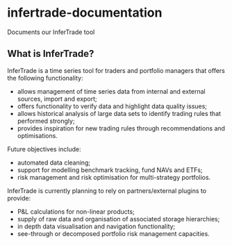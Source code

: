 # infertrade-documentation

Documents our InferTrade tool

## What is InferTrade?

InferTrade is a time series tool for traders and portfolio managers that offers the following functionality:

-   allows management of time series data from internal and external sources, import and export;
-   offers functionality to verify data and highlight data quality issues;
-   allows historical analysis of large data sets to identify trading rules that performed strongly;
-   provides inspiration for new trading rules through recommendations and optimisations.

Future objectives include:

-   automated data cleaning;
-   support for modelling benchmark tracking, fund NAVs and ETFs;
-   risk management and risk optimisation for multi-strategy portfolios.

InferTrade is currently planning to rely on partners/external plugins to provide:

-   P&L calculations for non-linear products;
-   supply of raw data and organisation of associated storage hierarchies;
-   in depth data visualisation and navigation functionality;
-   see-through or decomposed portfolio risk management capacities.
